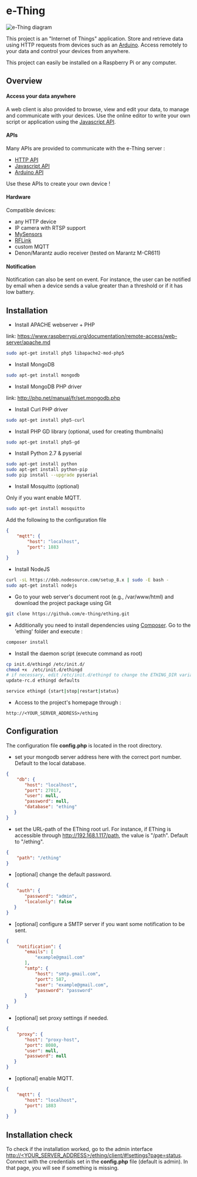 
e-Thing
=====

![e-Thing diagram](https://cloud.githubusercontent.com/assets/17341216/17180858/1fce5e54-541e-11e6-8e0a-09cc853e4e93.png)

This project is an "Internet of Things" application. Store and retrieve data using HTTP requests from devices such as an [Arduino](https://github.com/e-thing/arduino).
Access remotely to your data and control your devices from anywhere.

This project can easily be installed on a Raspberry Pi or any computer.


## Overview


#### Access your data anywhere

A web client is also provided to browse, view and edit your data, to manage and communicate with your devices.
Use the online editor to write your own script or application using the [Javascript API](http://e-thing.github.io/doc/js).



#### APIs

Many APIs are provided to communicate with the e-Thing server :

- [HTTP API](http://e-thing.github.io/doc/http)
- [Javascript API](http://e-thing.github.io/doc/js)
- [Arduino API](http://e-thing.github.io/doc/arduino.html)

Use these APIs to create your own device !


#### Hardware

Compatible devices:

- any HTTP device
- IP camera with RTSP support
- [MySensors](//www.mysensors.org)
- [RFLink](//rflink.nl)
- custom MQTT
- Denon/Marantz audio receiver (tested on Marantz M-CR611)



#### Notification

Notification can also be sent on event. For instance, the user can be notified by email when a device sends
a value greater than a threshold or if it has low battery.


## Installation

- Install APACHE webserver + PHP

 link: https://www.raspberrypi.org/documentation/remote-access/web-server/apache.md

 ```bash
 sudo apt-get install php5 libapache2-mod-php5
 ```

- Install MongoDB

 ```bash
 sudo apt-get install mongodb
 ```

- Install MongoDB PHP driver

 link: http://php.net/manual/fr/set.mongodb.php

- Install Curl PHP driver

 ```bash
 sudo apt-get install php5-curl
 ```

- Install PHP GD library (optional, used for creating thumbnails)

 ```bash
 sudo apt-get install php5-gd
 ```
 
- Install Python 2.7 & pyserial

 ```bash
 sudo apt-get install python
 sudo apt-get install python-pip
 sudo pip install --upgrade pyserial
 ```

- Install Mosquitto (optional)

Only if you want enable MQTT.

 ```bash
 sudo apt-get install mosquitto
 ```
 
 Add the following to the configuration file
 
 ```json
 {
     "mqtt": {
         "host": "localhost",
         "port": 1883
     }
 }
 ```

- Install NodeJS

 ```bash
 curl -sL https://deb.nodesource.com/setup_8.x | sudo -E bash -
 sudo apt-get install nodejs
 ```
 
- Go to your web server's document root (e.g., /var/www/html) and download the project package using Git

 ```bash
 git clone https://github.com/e-thing/ething.git
 ```

- Additionally you need to install dependencies using [Composer](https://getcomposer.org/download). Go to the 'ething' folder and execute :

 ```bash
 composer install
 ```

- Install the daemon script (execute command as root)

 ```bash
 cp init.d/ethingd /etc/init.d/
 chmod +x  /etc/init.d/ethingd
 # if necessary, edit /etc/init.d/ethingd to change the ETHING_DIR variable (default: /var/www/html/ething)
 update-rc.d ethingd defaults
 
 service ethingd {start|stop|restart|status}
 ```
 
- Access to the project's homepage through :

 `http://<YOUR_SERVER_ADDRESS>/ething`




 
## Configuration

The configuration file **config.php** is located in the root directory.

* set your mongodb server address here with the correct port number. Default to the local database.
 ```json
 {
     "db": {
        "host": "localhost",
        "port": 27017,
        "user": null,
        "password": null,
        "database": "ething"
    }
 }
 ```
* set the URL-path of the EThing root url. For instance, if EThing is accessible through http://192.168.1.117/path, the value is "/path". Default to "/ething".
 ```json
 {
     "path": "/ething"
 }
 ```
* [optional] change the default password.
 ```json
 {
     "auth": {
        "password": "admin",
        "localonly": false
    }
 }
 ```
* [optional] configure a SMTP server if you want some notification to be sent.
 ```json
 {
     "notification": {
        "emails": [
            "example@gmail.com"
        ],
        "smtp": {
            "host": "smtp.gmail.com",
            "port": 587,
            "user": "example@gmail.com",
            "password": "password"
        }
    }
 }
 ```
* [optional] set proxy settings if needed.
 ```json
 {
     "proxy": {
        "host": "proxy-host",
        "port": 8080,
        "user": null,
        "password": null
    }
 }
 ```
* [optional] enable MQTT.
 ```json
 {
     "mqtt": {
        "host": "localhost",
        "port": 1883
    }
 }
 ```

## Installation check

To check if the installation worked, go to the admin interface [http://&lt;YOUR_SERVER_ADDRESS&gt;/ething/client/#!settings?page=status](http://localhost/ething/client/#!settings?page=status).
Connect with the credentials set in the **config.php** file (default is admin).
In that page, you will see if something is missing.



